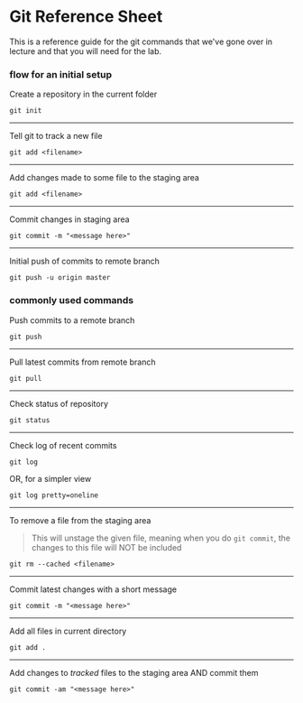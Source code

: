Git Reference Sheet
=====

This is a reference guide for the git commands that we've gone over in lecture and that you will need for the lab.

### flow for an initial setup

Create a repository in the current folder

`git init`

--- 

Tell git to track a new file

`git add <filename>`

--- 
Add changes made to some file to the staging area

`git add <filename>`

---
Commit changes in staging area

`git commit -m "<message here>"`

---
Initial push of commits to remote branch

`git push -u origin master`


### commonly used commands

Push commits to a remote branch

`git push`

---

Pull latest commits from remote branch

`git pull`

---
Check status of repository

`git status`

---
Check log of recent commits

`git log`

OR, for a simpler view

`git log pretty=oneline`

---
To remove a file from the staging area

> This will unstage the given file, meaning when you do `git commit`, the changes to this file will NOT be included

`git rm --cached <filename>`

---
Commit latest changes with a short message

`git commit -m "<message here>"`

---
Add all files in current directory

`git add .`

---
Add changes to _tracked_ files to the staging area AND commit them

`git commit -am "<message here>"`
